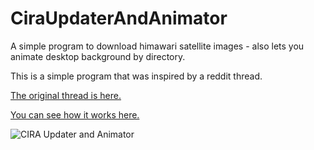 # CiraUpdaterAndAnimator
A simple program to download himawari satellite images - also lets you animate desktop background by directory.

This is a simple program that was inspired by a reddit thread.

[The original thread is here.](https://www.reddit.com/r/space/comments/43fwuk/new_2k_footage_from_the_himawari8_satellite_of_24/)

[You can see how it works here.](https://www.youtube.com/watch?v=zxOMljYva6U)

![CIRA Updater and Animator](http://i.imgur.com/aMq080T.png)
